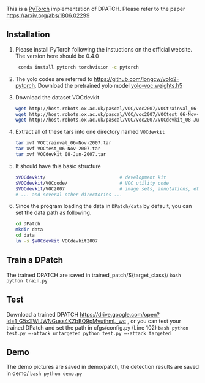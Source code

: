 This is a [PyTorch](https://github.com/pytorch/pytorch)
implementation of DPATCH.
Please refer to the paper https://arxiv.org/abs/1806.02299



## Installation
1. Please install PyTorch following the instuctions on the official website. The version here should be 0.4.0 
   ```bash
    conda install pytorch torchvision -c pytorch
    ```

2. The yolo codes are referred to https://github.com/longcw/yolo2-pytorch. Download the pretrained yolo model [yolo-voc.weights.h5](https://drive.google.com/open?id=0B4pXCfnYmG1WUUdtRHNnLWdaMEU) 


3. Download the dataset VOCdevkit

    ```bash
    wget http://host.robots.ox.ac.uk/pascal/VOC/voc2007/VOCtrainval_06-Nov-2007.tar
    wget http://host.robots.ox.ac.uk/pascal/VOC/voc2007/VOCtest_06-Nov-2007.tar
    wget http://host.robots.ox.ac.uk/pascal/VOC/voc2007/VOCdevkit_08-Jun-2007.tar
    ```

2. Extract all of these tars into one directory named `VOCdevkit`

    ```bash
    tar xvf VOCtrainval_06-Nov-2007.tar
    tar xvf VOCtest_06-Nov-2007.tar
    tar xvf VOCdevkit_08-Jun-2007.tar
    ```

3. It should have this basic structure

    ```bash
    $VOCdevkit/                           # development kit
    $VOCdevkit/VOCcode/                   # VOC utility code
    $VOCdevkit/VOC2007                    # image sets, annotations, etc.
    # ... and several other directories ...
    ```
    
4. Since the program loading the data in `DPatch/data` by default,
you can set the data path as following.
    ```bash
    cd DPatch
    mkdir data
    cd data
    ln -s $VOCdevkit VOCdevkit2007
    ```


## Train a DPatch
The trained DPATCH are saved in trained_patch/${target_class}/ 
    ```bash
    python train.py
    ```
    
## Test
Download a trained DPATCH https://drive.google.com/open?id=1_G5xXWIJWNGuss4KZbBQ9pMvuthmL_wc , or you can test your trained DPatch and set the path in cfgs/config.py (Line 102) 
    ```bash
    python test.py –-attack untargeted
    python test.py –-attack targeted
    ```


## Demo
The demo pictures are saved in demo/patch, the detection results are saved in demo/
    ```bash
    python demo.py
    ```
